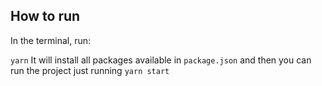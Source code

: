 ## How to run 
In the terminal, run:

`yarn`
It will install all packages available in `package.json`
and then you can run the project just running `yarn start`
